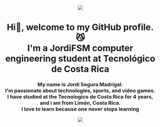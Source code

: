 <div  id="header" align="center">
    <img src="https://media.giphy.com/media/l4FGs5dbisGxm5b9e/giphy.gif">
    <h1 align="Center"> Hi🫡, welcome to my GitHub profile. 😼 <br> 
    I'm a JordiFSM computer engineering student at Tecnológico de Costa Rica</h1>
    <h3 align="center">My name is Jordi Segura Madrigal. <br> I'm passionate about technologies, sports, and video games. <br> I have studied at the Tecnologico de Costa Rica for 4 years, and i am from Limón, Costa Rica. <br> I love to learn because one never stops learning </h3>
</div>
<div id="Badges" align="Center">
    <a href="https://www.facebook.com/jordi.seguramadrigal.1" target="_blank">
       <img src="https://img.shields.io/badge/Facebook-1877F2?style=for-the-badge&logo=facebook&logoColor=white" />
   </a>
</div>

<!--
**JordiFSM/JordiFSM** is a ✨ _special_ ✨ repository because its `README.md` (this file) appears on your GitHub profile.

Here are some ideas to get you started:

- 🔭 I’m currently working on ...
- 🌱 I’m currently learning ...
- 👯 I’m looking to collaborate on ...
- 🤔 I’m looking for help with ...
- 💬 Ask me about ...
- 📫 How to reach me: ...
- 😄 Pronouns: ...
- ⚡ Fun fact: ...
-->
